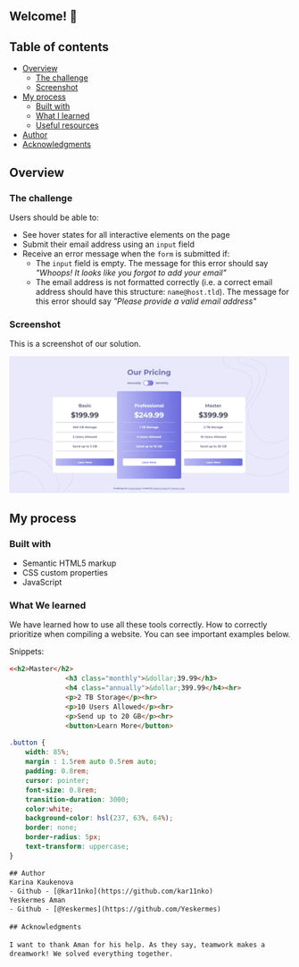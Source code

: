 ## Welcome! 👋
## Table of contents

- [Overview](#overview)
  - [The challenge](#the-challenge)
  - [Screenshot](#screenshot)
- [My process](#my-process)
  - [Built with](#built-with)
  - [What I learned](#what-i-learned)
  - [Useful resources](#useful-resources)
- [Author](#author)
- [Acknowledgments](#acknowledgments)

## Overview

### The challenge

Users should be able to:

- See hover states for all interactive elements on the page
- Submit their email address using an `input` field
- Receive an error message when the `form` is submitted if:
	- The `input` field is empty. The message for this error should say *"Whoops! It looks like you forgot to add your email"*
	- The email address is not formatted correctly (i.e. a correct email address should have this structure: `name@host.tld`). The message for this error should say *"Please provide a valid email address"*

### Screenshot

This is a screenshot of our solution.

![Alt-screen1](1.png)

## My process

### Built with

- Semantic HTML5 markup
- CSS custom properties
- JavaScript

### What We learned
We have learned how to use all these tools correctly. How to correctly prioritize when compiling a website. You can see important examples below.

Snippets:

```html
<<h2>Master</h2>
              <h3 class="monthly">&dollar;39.99</h3>
              <h4 class="annually">&dollar;399.99</h4><hr>
              <p>2 TB Storage</p><hr>
              <p>10 Users Allowed</p><hr>
              <p>Send up to 20 GB</p><hr>
              <button>Learn More</button>
```
```css
.button {
    width: 85%;
    margin : 1.5rem auto 0.5rem auto;
    padding: 0.8rem;
    cursor: pointer;
    font-size: 0.8rem;
    transition-duration: 3000;
    color:white;
    background-color: hsl(237, 63%, 64%);
    border: none;
    border-radius: 5px; 
    text-transform: uppercase;
}

```
```
## Author
Karina Kaukenova
- Github - [@kar11nko](https://github.com/kar11nko)
Yeskermes Aman
- Github - [@Yeskermes](https://github.com/Yeskermes)

## Acknowledgments

I want to thank Aman for his help. As they say, teamwork makes a dreamwork! We solved everything together.
